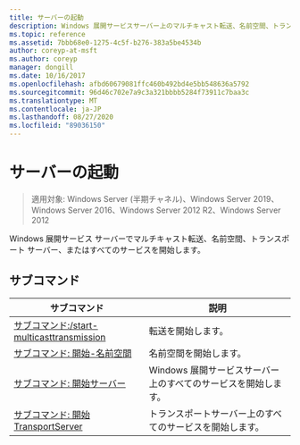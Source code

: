 ```yaml
---
title: サーバーの起動
description: Windows 展開サービスサーバー上のマルチキャスト転送、名前空間、トランスポートサーバー、またはすべてのサービスを開始する、サーバーの参照記事。
ms.topic: reference
ms.assetid: 7bbb68e0-1275-4c5f-b276-383a5be4534b
author: coreyp-at-msft
ms.author: coreyp
manager: dongill
ms.date: 10/16/2017
ms.openlocfilehash: afbd60679081ffc460b492bd4e5bb548636a5792
ms.sourcegitcommit: 96d46c702e7a9c3a321bbbb5284f73911c7baa3c
ms.translationtype: MT
ms.contentlocale: ja-JP
ms.lasthandoff: 08/27/2020
ms.locfileid: "89036150"
---
```

# <a name="start-server"></a>サーバーの起動

> 適用対象: Windows Server (半期チャネル)、Windows Server 2019、Windows Server 2016、Windows Server 2012 R2、Windows Server 2012

Windows 展開サービス サーバーでマルチキャスト転送、名前空間、トランスポート サーバー、またはすべてのサービスを開始します。

## <a name="subcommands"></a>サブコマンド
|サブコマンド|説明|
|-------|--------|
|[サブコマンド:/start-multicasttransmission](subcommand-start-multicasttransmission.md)|転送を開始します。|
|[サブコマンド: 開始-名前空間](subcommand-start-namespace.md)|名前空間を開始します。|
|[サブコマンド: 開始サーバー](subcommand-start-server.md)|Windows 展開サービスサーバー上のすべてのサービスを開始します。|
|[サブコマンド: 開始 TransportServer](subcommand-start-transportserver.md)|トランスポートサーバー上のすべてのサービスを開始します。|
